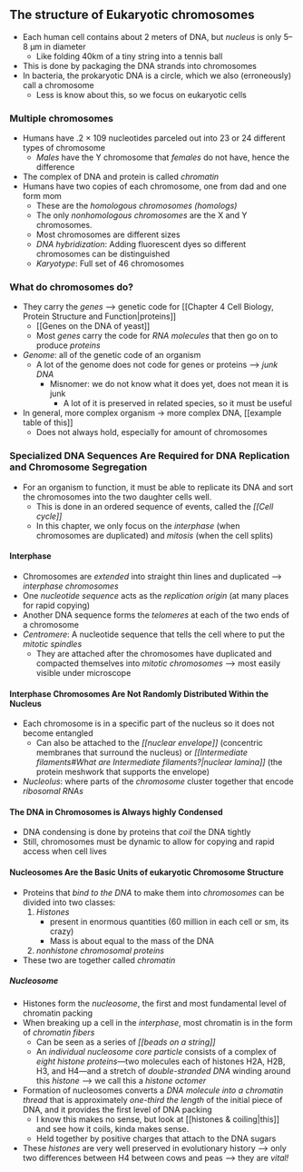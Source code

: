 ## The structure of Eukaryotic chromosomes
- Each human cell contains about 2 meters of DNA, but *nucleus* is only 5–8 μm in diameter
	- Like folding 40km of a tiny string into a tennis ball
- This is done by packaging the DNA strands into chromosomes
- In bacteria, the prokaryotic DNA is a circle, which we also (erroneously) call a chromosome
	- Less is know about this, so we focus on eukaryotic cells
### Multiple chromosomes
- Humans have .2 × 109 nucleotides parceled out into 23 or 24 different types of chromosome
	- *Males* have the Y chromosome that *females* do not have, hence the difference
- The complex of DNA and protein is called *chromatin*
- Humans have two copies of each chromosome, one from dad and one form mom
	- These are the *homologous chromosomes (homologs)*
	- The only *nonhomologous chromosomes* are the X and Y chromosomes.
	- Most chromosomes are different sizes
	- *DNA hybridization*: Adding fluorescent dyes so different chromosomes can be distinguished
	- *Karyotype*: Full set of 46 chromosomes
### What do chromosomes do?
- They carry the *genes* --> genetic code for [[Chapter 4 Cell Biology, Protein Structure and Function|proteins]]
	- [[Genes on the DNA of yeast]]
	- Most *genes* carry the code for *RNA molecules* that then go on to produce *proteins*
- *Genome*: all of the genetic code of an organism
	- A lot of the genome does not code for genes or proteins --> *junk DNA*
		- Misnomer: we do not know what it does yet, does not mean it is junk
			- A lot of it is preserved in related species, so it must be useful
- In general, more complex organism -> more complex DNA, [[example table of this]]
	- Does not always hold, especially for amount of chromosomes
### Specialized DNA Sequences Are Required for DNA Replication and Chromosome Segregation
- For an organism to function, it must be able to replicate its DNA and sort the chromosomes into the two daughter cells well. 
	- This is done in an ordered sequence of events, called the *[[Cell cycle]]*
	- In this chapter, we only focus on the *interphase* (when chromosomes are duplicated) and *mitosis* (when the cell splits)
#### Interphase
- Chromosomes are *extended* into straight thin lines and duplicated --> *interphase chromosomes*
- One *nucleotide sequence* acts as the *replication origin* (at many places for rapid copying)
- Another DNA sequence forms the *telomeres* at each of the two ends of a chromosome
- *Centromere*: A nucleotide sequence that tells the cell where to put the *mitotic spindles*
	- They are attached after the chromosomes have duplicated and compacted themselves into *mitotic chromosomes* --> most easily visible under microscope
#### Interphase Chromosomes Are Not Randomly Distributed Within the Nucleus
- Each chromosome is in a specific part of the nucleus so it does not become entangled
	- Can also be attached to the *[[nuclear envelope]]* (concentric membranes that surround the nucleus) or *[[Intermediate filaments#What are Intermediate filaments?|nuclear lamina]]* (the protein meshwork that supports the envelope)
- *Nucleolus*: where parts of the *chromosome* cluster together that encode *ribosomal RNAs*
#### The DNA in Chromosomes is Always highly Condensed
- DNA condensing is done by proteins that *coil* the DNA tightly
- Still, chromosomes must be dynamic to allow for copying and rapid access when cell lives
#### Nucleosomes Are the Basic Units of eukaryotic Chromosome Structure
- Proteins that *bind to the DNA* to make them into *chromosomes* can be divided into two classes:
	1. *Histones*
		- present in enormous quantities (60 million in each cell or sm, its crazy)
		- Mass is about equal to the mass of the DNA
	2. *nonhistone chromosomal proteins*
- These two are together called *chromatin*
##### Nucleosome
- Histones form the *nucleosome*, the first and most fundamental level of chromatin packing
- When breaking up a cell in the *interphase*, most chromatin is in the form of *chromatin fibers*
	- Can be seen as a series of *[[beads on a string]]* 
	- An *individual nucleosome core particle* consists of a complex of *eight histone proteins*—two molecules each of histones H2A, H2B, H3, and H4—and a stretch of *double-stranded DNA* winding around this *histone* --> we call this a *histone octomer*
- Formation of nucleosomes converts a *DNA molecule into a chromatin thread* that is approximately *one-third the length* of the initial piece of DNA, and it provides the first level of DNA packing
	- I know this makes no sense, but look at [[histones & coiling|this]] and see how it coils, kinda makes sense.
	- Held together by positive charges that attach to the DNA sugars
- These *histones* are very well preserved in evolutionary history --> only two differences between H4 between cows and peas --> they are *vital!*